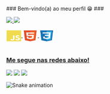 <p>### Bem-vindo(a) ao meu perfil 😁 ###</p>

 <div>
   <a href="https://github.com/assis-mc">
<img height="100em" src="https://github-readme-stats.vercel.app/api?username=assis-mc
&show_icons=true&theme=tokyonight&include_all_commits=true&count_private=true"/>
   <img height="100em" src="https://github-readme-stats.vercel.app/api/top-langs/?username=assis-mc&layout=compact&langs_count=6&theme=tokyonight"/> 

</div> 
 
<div style="display: inline_block"><br>
  <img align="center" alt="Js" height="30" width="40" src="https://raw.githubusercontent.com/devicons/devicon/master/icons/javascript/javascript-plain.svg">
  <img align="center" alt="HTML" height="30" width="40" src="https://raw.githubusercontent.com/devicons/devicon/master/icons/html5/html5-original.svg">
  <img align="center" alt="CSS" height="30" width="40" src="https://raw.githubusercontent.com/devicons/devicon/master/icons/css3/css3-original.svg">
 
</div>

<br>
 
  ### Me segue nas redes abaixo! ###
 
<div> 
<!--   <a href="" target="_blank"><img src="https://img.shields.io/badge/YouTube-FF0000?style=for-the-badge&logo=youtube&logoColor=white" target="_blank"></a> -->
  <a href="" target="_blank"><img src="https://img.shields.io/badge/-Instagram-%23E4405F?style=for-the-badge&logo=instagram&logoColor=white" target="_blank"></a>
  <a href="" target="_blank"><img src="https://img.shields.io/badge/Discord-7289DA?style=for-the-badge&logo=discord&logoColor=white" target="_blank"></a> 
<!--   <a href = ""><img src="https://img.shields.io/badge/-Gmail-%23333?style=for-the-badge&logo=gmail&logoColor=white" target="_blank"></a> -->
  <a href="" target="_blank"><img src="https://img.shields.io/badge/-LinkedIn-%230077B5?style=for-the-badge&logo=linkedin&logoColor=white" target="_blank"></a> 
 
  ![Snake animation](https://github.com/assis-mc/assis-mc/blob/output/github-contribution-grid-snake.svg)

</div>
